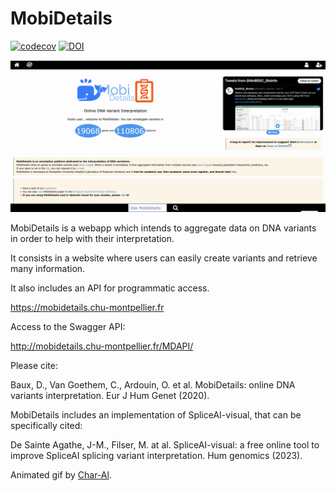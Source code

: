 # MobiDetails

[![codecov](https://codecov.io/gh/beboche/MobiDetails/branch/master/graphs/badge.svg)](https://codecov.io/gh/beboche/MobiDetails)
[![DOI](https://zenodo.org/badge/203738486.svg)](https://zenodo.org/badge/latestdoi/203738486)

![md.gif](doc/img/md.gif)

MobiDetails is a webapp which intends to aggregate data on DNA variants in order to help with their interpretation.

It consists in a website where users can easily create variants and retrieve many information.

It also includes an API for programmatic access.

https://mobidetails.chu-montpellier.fr

Access to the Swagger API:

http://mobidetails.chu-montpellier.fr/MDAPI/

Please cite:

Baux, D., Van Goethem, C., Ardouin, O. et al. MobiDetails: online DNA variants interpretation. Eur J Hum Genet (2020).

MobiDetails includes an implementation of SpliceAI-visual, that can be specifically cited:

De Sainte Agathe, J-M., Filser, M. at al. SpliceAI-visual: a free online tool to improve SpliceAI splicing variant interpretation. Hum genomics (2023).

Animated gif by [Char-Al](https://github.com/Char-Al).


